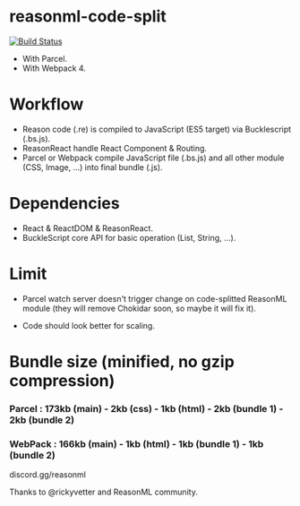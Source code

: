 # reasonml-code-split 

[![Build Status](https://travis-ci.org/kMeillet/reasonml-code-split.svg?branch=master)](https://travis-ci.org/kMeillet/reasonml-code-split)

- With Parcel.
- With Webpack 4.

# Workflow

- Reason code (.re) is compiled to JavaScript (ES5 target) via Bucklescript (.bs.js).
- ReasonReact handle React Component & Routing.
- Parcel or Webpack compile JavaScript file (.bs.js) and all other module (CSS, Image, ...) into final bundle (.js).

# Dependencies

- React & ReactDOM & ReasonReact.
- BuckleScript core API for basic operation (List, String, ...).

# Limit

- Parcel watch server doesn't trigger change on code-splitted ReasonML module (they will remove Chokidar soon, so maybe it will fix it).

- Code should look better for scaling.

# Bundle size (minified, no gzip compression)

### Parcel : 173kb (main) - 2kb (css) - 1kb (html) - 2kb (bundle 1) - 2kb (bundle 2)

### WebPack : 166kb (main) - 1kb (html) - 1kb (bundle 1) - 1kb (bundle 2)

discord.gg/reasonml

Thanks to @rickyvetter and ReasonML community.
